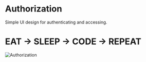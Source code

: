 # Authorization
Simple UI design for authenticating and accessing.
#    EAT  ->  SLEEP  ->  CODE  ->  REPEAT
![Authorization](https://photos.app.goo.gl/vH4yz4f7PMVAEMLY7)

